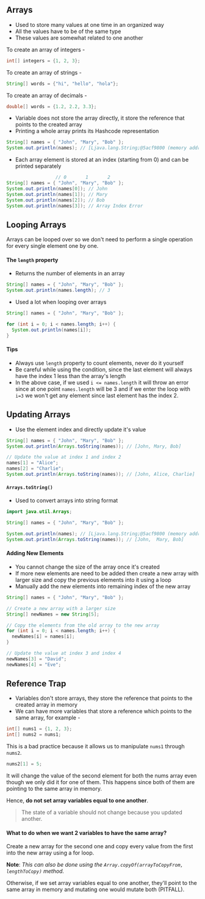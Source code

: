 ## Arrays

- Used to store many values at one time in an organized way
- All the values have to be of the same type
- These values are somewhat related to one another

To create an array of integers -

```java
int[] integers = {1, 2, 3};
```

To create an array of strings -

```java
String[] words = {"hi", "hello", "hola"};
```

To create an array of decimals -

```java
double[] words = {1.2, 2.2, 3.3};
```

- Variable does not store the array directly, it store the reference that points to the created array
- Printing a whole array prints its Hashcode representation

```java
String[] names = { "John", "Mary", "Bob" };
System.out.println(names); // [Ljava.lang.String;@5acf9800 (memory address)
```

- Each array element is stored at an index (starting from 0) and can be printed separately

```java
                  // 0       1       2
String[] names = { "John", "Mary", "Bob" };
System.out.println(names[0]); // John
System.out.println(names[1]); // Mary
System.out.println(names[2]); // Bob
System.out.println(names[3]); // Array Index Error
```

## Looping Arrays

Arrays can be looped over so we don't need to perform a single operation for every single element one by one.

#### The `length` property

- Returns the number of elements in an array

```java
String[] names = { "John", "Mary", "Bob" };
System.out.println(names.length); // 3
```

- Used a lot when looping over arrays

```java
String[] names = { "John", "Mary", "Bob" };

for (int i = 0; i < names.length; i++) {
  System.out.println(names[i]);
}
```

#### Tips

- Always use `length` property to count elements, never do it yourself
- Be careful while using the condition, since the last element will always have the index 1 less than the array's length
- In the above case, if we used `i <= names.length` it will throw an error since at one point `names.length` will be 3 and if we enter the loop with `i=3` we won't get any element since last element has the index 2.

## Updating Arrays

- Use the element index and directly update it's value

```java
String[] names = { "John", "Mary", "Bob" };
System.out.println(Arrays.toString(names)); // [John, Mary, Bob]

// Update the value at index 1 and index 2
names[1] = "Alice";
names[2] = "Charlie";
System.out.println(Arrays.toString(names)); // [John, Alice, Charlie]
```

#### `Arrays.toString()`

- Used to convert arrays into string format

```java
import java.util.Arrays;

String[] names = { "John", "Mary", "Bob" };

System.out.println(names); // [Ljava.lang.String;@5acf9800 (memory address)
System.out.println(Arrays.toString(names)); // [John,  Mary, Bob]
```

#### Adding New Elements

- You cannot change the size of the array once it's created
- If more new elements are need to be added then create a new array with larger size and copy the previous elements into it using a loop
- Manually add the new elements into remaining index of the new array

```java
String[] names = { "John", "Mary", "Bob" };

// Create a new array with a larger size
String[] newNames = new String[5];

// Copy the elements from the old array to the new array
for (int i = 0; i < names.length; i++) {
  newNames[i] = names[i];
}

// Update the value at index 3 and index 4
newNames[3] = "David";
newNames[4] = "Eve";
```

## Reference Trap

- Variables don't store arrays, they store the reference that points to the created array in memory
- We can have more variables that store a reference which points to the same array, for example -

```java
int[] nums1 = {1, 2, 3};
int[] nums2 = nums1;
```

This is a bad practice because it allows us to manipulate `nums1` through `nums2`.

```java
nums2[1] = 5;
```

It will change the value of the second element for both the nums array even though we only did it for one of them. This happens since both of them are pointing to the same array in memory.

Hence, **do not set array variables equal to one another**.

> The state of a variable should not change because you updated another.

#### What to do when we want 2 variables to have the same array?

Create a new array for the second one and copy every value from the first into the new array using a for loop.

**Note**: _This can also be done using the `Array.copyOf(arrayToCopyFrom, lengthToCopy)` method._

Otherwise, if we set array variables equal to one another, they'll point to the same array in memory and mutating one would mutate both (PITFALL).
